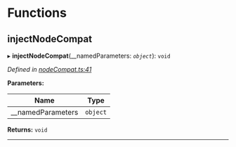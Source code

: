 

# Functions

<a id="injectnodecompat"></a>

##  injectNodeCompat

▸ **injectNodeCompat**(__namedParameters: *`object`*): `void`

*Defined in [nodeCompat.ts:41](https://github.com/polkadot-js/api/blob/3ec4bc3/packages/api/src/nodeCompat.ts#L41)*

**Parameters:**

| Name | Type |
| ------ | ------ |
| __namedParameters | `object` |

**Returns:** `void`

___


